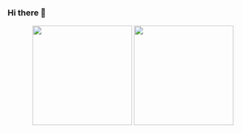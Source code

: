 ### Hi there 👋
<div class ="github-action" align="center" style="display: inline_block">
  <img height="200em" src="https://github-readme-stats.vercel.app/api?username=nnthienphuc&show_icons=true&theme=radical">
  <img height="200em" src="https://github-readme-stats.vercel.app/api/top-langs/?username=nnthienphuc&layout=donut&theme=radical">
</div>

<!--
**nnthienphuc/nnthienphuc** is a ✨ _special_ ✨ repository because its `README.md` (this file) appears on your GitHub profile.

Here are some ideas to get you started:

- 🔭 I’m currently working on ...
- 🌱 I’m currently learning ...
- 👯 I’m looking to collaborate on ...
- 🤔 I’m looking for help with ...
- 💬 Ask me about ...
- 📫 How to reach me: ...
- 😄 Pronouns: ...
- ⚡ Fun fact: ...
-->
